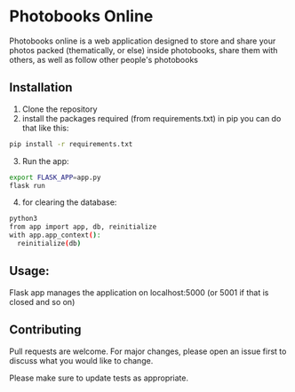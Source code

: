 # Photobooks Online
Photobooks online is a web application designed to store and share your photos packed (thematically, or else) inside photobooks, share them with others, as well as follow other people's photobooks

## Installation
1. Clone the repository
2. install the packages required (from requirements.txt)
  in pip you can do that like this:
  ```bash
  pip install -r requirements.txt
  ```
3. Run the app:
```bash
export FLASK_APP=app.py
flask run
```
4. for clearing the database:
```bash
python3
from app import app, db, reinitialize
with app.app_context():
  reinitialize(db)

```
## Usage:
Flask app manages the application on localhost:5000 (or 5001 if that is closed and so on)

## Contributing
Pull requests are welcome. For major changes, please open an issue first to discuss what you would like to change.

Please make sure to update tests as appropriate.
